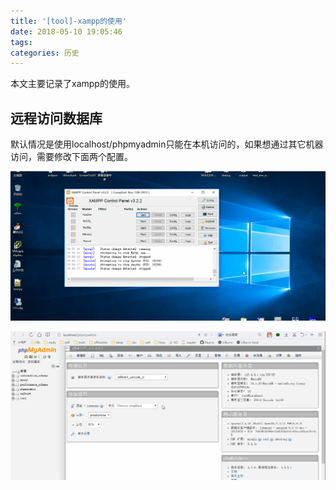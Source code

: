 ```yaml
---
title: '[tool]-xampp的使用'
date: 2018-05-10 19:05:46
tags:
categories: 历史
---
```


本文主要记录了xampp的使用。

<!--more-->

## 远程访问数据库

默认情况是使用localhost/phpmyadmin只能在本机访问的，如果想通过其它机器访问，需要修改下面两个配置。

![mysql-xampp](tool-xampp/mysql-xampp.gif)

![mysql-auth](tool-xampp/mysql-auth.gif)
